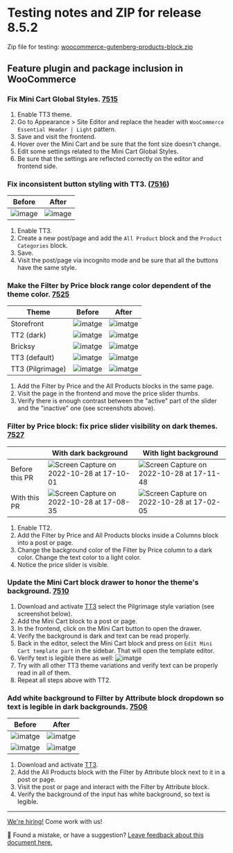 # Testing notes and ZIP for release 8.5.2

Zip file for testing: [woocommerce-gutenberg-products-block.zip](https://github.com/woocommerce/woocommerce-blocks/files/9901527/woocommerce-gutenberg-products-block.zip)

## Feature plugin and package inclusion in WooCommerce

### Fix Mini Cart Global Styles. [7515](https://github.com/woocommerce/woocommerce-blocks/pull/7515)


1. Enable TT3 theme.
2. Go to Appearance > Site Editor and replace the header with `WooCommerce Essential Header | Light` pattern.
3. Save and visit the frontend.
4. Hover over the Mini Cart and be sure that the font size doesn't change.
5. Edit some settings related to the Mini Cart Global Styles.
6. Be sure that the settings are reflected correctly on the editor and frontend side.

### Fix inconsistent button styling with TT3. ([7516](https://github.com/woocommerce/woocommerce-blocks/pull/7516))


| Before | After |
| ------ | ----- |
|![image](https://user-images.githubusercontent.com/4463174/198559087-b24ceeb2-61ba-488f-84a0-f87d6b2bc965.png)|![image](https://user-images.githubusercontent.com/4463174/198559394-b3e377d5-3e6e-4f3e-9ea4-282fd02fe923.png)|

1. Enable TT3.
2. Create a new post/page and add the `All Product` block and the `Product Categories` block.
3. Save.
4. Visit the post/page via incognito mode and be sure that all the buttons have the same style.

### Make the Filter by Price block range color dependent of the theme color. [7525](https://github.com/woocommerce/woocommerce-blocks/pull/7525)

| Theme | Before | After |
| --- | ------ | ----- |
| Storefront | ![imatge](https://user-images.githubusercontent.com/3616980/198656336-463dd2fe-4329-4d5e-8305-43f8375a0077.png) | ![imatge](https://user-images.githubusercontent.com/3616980/198666606-aa3c443b-0e21-4474-b6d2-084280ec557b.png) |
| TT2 (dark) | ![imatge](https://user-images.githubusercontent.com/3616980/198658810-b429e817-7685-4a4c-afbc-eb57b2a72543.png) | ![imatge](https://user-images.githubusercontent.com/3616980/198666776-7dfb3663-ace5-40ff-91e5-87571b6767a0.png) |
| Bricksy | ![imatge](https://user-images.githubusercontent.com/3616980/198661164-3d84c0e5-c27b-40b8-82df-d8db319d4c50.png) | ![imatge](https://user-images.githubusercontent.com/3616980/198667122-05c29bf8-534f-4409-8577-572b44d782f5.png) |
| TT3 (default) | ![imatge](https://user-images.githubusercontent.com/3616980/198665415-584ac7eb-3c20-4d35-a1a6-6501cc932bad.png) | ![imatge](https://user-images.githubusercontent.com/3616980/198666131-2e641add-3918-4447-8260-dc8c9eefc684.png) |
| TT3 (Pilgrimage) | ![imatge](https://user-images.githubusercontent.com/3616980/198665030-cba725ec-a420-4184-98bf-3ace4e639e6f.png) | ![imatge](https://user-images.githubusercontent.com/3616980/198667488-b03bb985-8304-4f7c-86b9-5a6bb3f073f9.png) |

1. Add the Filter by Price and the All Products blocks in the same page.
2. Visit the page in the frontend and move the price slider thumbs.
3. Verify there is enough contrast between the "active" part of the slider and the "inactive" one (see screenshots above).


### Filter by Price block: fix price slider visibility on dark themes. [7527](https://github.com/woocommerce/woocommerce-blocks/pull/7527)

|                | With dark background | With light background |
|----------------|----------------------|-----------------------|
| Before this PR |![Screen Capture on 2022-10-28 at 17-10-01](https://user-images.githubusercontent.com/4463174/198670636-61618ba7-7160-4674-be03-d8245a1a8209.gif)|![Screen Capture on 2022-10-28 at 17-11-48](https://user-images.githubusercontent.com/4463174/198671568-57fa5e44-4eb1-4ad1-82b8-51e2d4a7e0f8.gif)|
| With this PR   |![Screen Capture on 2022-10-28 at 17-08-35](https://user-images.githubusercontent.com/4463174/198669729-a206b68d-0d01-41a3-8117-1a8015aed0a5.gif)|![Screen Capture on 2022-10-28 at 17-02-05](https://user-images.githubusercontent.com/4463174/198665985-3ae65415-e997-4c9c-a146-e07947f5fc68.gif)|


1. Enable TT2.
2. Add the Filter by Price and All Products blocks inside a Columns block into a post or page.
3. Change the background color of the Filter by Price column to a dark color. Change the text color to a light color.
4. Notice the price slider is visible.

### Update the Mini Cart block drawer to honor the theme's background. [7510](https://github.com/woocommerce/woocommerce-blocks/pull/7510)

1. Download and activate [TT3](https://github.com/WordPress/twentytwentythree) select the Pilgrimage style variation (see screenshot below).
2. Add the Mini Cart block to a post or page.
3. In the frontend, click on the Mini Cart button to open the drawer.
4. Verify the background is dark and text can be read properly.
5. Back in the editor, select the Mini Cart block and press on `Edit Mini Cart template part` in the sidebar. That will open the template editor.
6. Verify text is legible there as well:
![imatge](https://user-images.githubusercontent.com/3616980/198266198-9a607821-cb5b-47e5-90ec-b0cd64ca34e3.png)
7. Try with all other TT3 theme variations and verify text can be properly read in all of them.
8. Repeat all steps above with TT2.

### Add white background to Filter by Attribute block dropdown so text is legible in dark backgrounds. [7506](https://github.com/woocommerce/woocommerce-blocks/pull/7506)

| Before | After |
| ------ | ----- |
| ![imatge](https://user-images.githubusercontent.com/3616980/198288809-7f575c00-72f1-41e7-8a19-1cf2c9e2b3b7.png) | ![imatge](https://user-images.githubusercontent.com/3616980/198288636-225716da-6a6d-4db2-ad03-5dd404ea61d7.png) |
| ![imatge](https://user-images.githubusercontent.com/3616980/198288969-c5619a4b-a16f-4d39-815d-a6ebd336cc40.png) | ![imatge](https://user-images.githubusercontent.com/3616980/198289132-6066cb6d-03c6-4f5b-a791-69da2e1db95c.png) |


1. Download and activate [TT3](https://github.com/WordPress/twentytwentythree).
2. Add the All Products block with the Filter by Attribute block next to it in a post or page.
2. Visit the post or page and interact with the Filter by Attribute block.
3. Verify the background of the input has white background, so text is legible.

<!-- FEEDBACK -->

---

[We're hiring!](https://woocommerce.com/careers/) Come work with us!

🐞 Found a mistake, or have a suggestion? [Leave feedback about this document here.](https://github.com/woocommerce/woocommerce-blocks/issues/new?assignees=&labels=type%3A+documentation&template=--doc-feedback.md&title=Feedback%20on%20./docs/internal-developers/testing/releases/852.md)

<!-- /FEEDBACK -->

